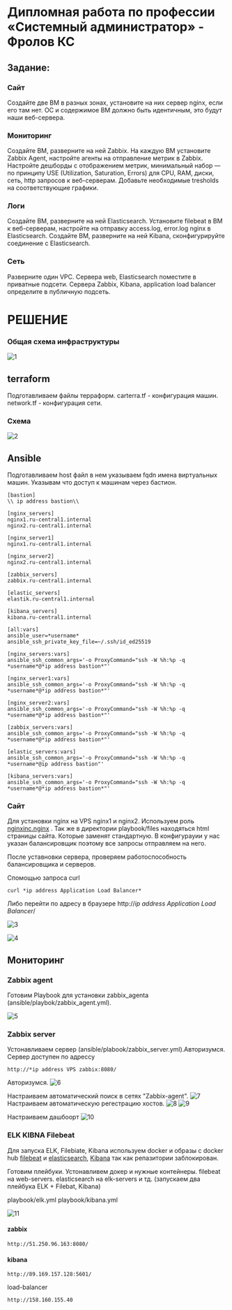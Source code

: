 # Дипломная работа по профессии «Системный администратор» - Фролов КС

## Задание: 

### Сайт
Создайте две ВМ в разных зонах, установите на них сервер nginx, если его там нет. ОС и содержимое ВМ должно быть идентичным, это будут наши веб-сервера.

### Мониторинг
Создайте ВМ, разверните на ней Zabbix. На каждую ВМ установите Zabbix Agent, настройте агенты на отправление метрик в Zabbix.
Настройте дешборды с отображением метрик, минимальный набор — по принципу USE (Utilization, Saturation, Errors) для CPU, RAM, диски, сеть, http запросов к веб-серверам. Добавьте необходимые tresholds на соответствующие графики.

### Логи
Cоздайте ВМ, разверните на ней Elasticsearch. Установите filebeat в ВМ к веб-серверам, настройте на отправку access.log, error.log nginx в Elasticsearch.
Создайте ВМ, разверните на ней Kibana, сконфигурируйте соединение с Elasticsearch.

### Сеть
Разверните один VPC. Сервера web, Elasticsearch поместите в приватные подсети. Сервера Zabbix, Kibana, application load balancer определите в публичную подсеть.

# РЕШЕНИЕ 

### Общая схема инфраструктуры 

![1](scrn/dip.png)

## terraform 

Подготавливаем файлы терраформ. carterra.tf - конфигурация машин. network.tf - конфигурация сети. 

### Схема  

![2](scrn/sub.png)


## Ansible 

Подготавливаем host файл в нем указываем fqdn имена виртуальных машин. Указывам что доступ к машинам через бастион.

```
[bastion]
\\ ip address bastion\\

[nginx_servers]
nginx1.ru-central1.internal
nginx2.ru-central1.internal

[nginx_server1]
nginx1.ru-central1.internal

[nginx_server2]
nginx2.ru-central1.internal

[zabbix_servers]
zabbix.ru-central1.internal

[elastic_servers]
elastik.ru-central1.internal

[kibana_servers]
kibana.ru-central1.internal

[all:vars]
ansible_user=*username*
ansible_ssh_private_key_file=~/.ssh/id_ed25519

[nginx_servers:vars]
ansible_ssh_common_args='-o ProxyCommand="ssh -W %h:%p -q *username*@*ip address bastion*"'

[nginx_server1:vars]
ansible_ssh_common_args='-o ProxyCommand="ssh -W %h:%p -q *username*@*ip address bastion*"'

[nginx_server2:vars]
ansible_ssh_common_args='-o ProxyCommand="ssh -W %h:%p -q *username*@*ip address bastion*"'

[zabbix_servers:vars]
ansible_ssh_common_args='-o ProxyCommand="ssh -W %h:%p -q *username*@*ip address bastion*"'

[elastic_servers:vars]
ansible_ssh_common_args='-o ProxyCommand="ssh -W %h:%p -q *username*@ip address bastion"'

[kibana_servers:vars]
ansible_ssh_common_args='-o ProxyCommand="ssh -W %h:%p -q *username*@*ip address bastion*"'
```

### Сайт 

Для установки nginx на VPS nginx1 и nginx2. Используем роль [nginxinc.nginx](https://galaxy.ansible.com/ui/standalone/roles/nginxinc/nginx/ "Ссылка на официальную роль") . Так же в директории playbook/files находяться html страницы сайта. Которые заменят стандартную. В конфигурауии у нас указан балансировщик поэтому все запросы отправляем на него. 

После уставновки сервера, проверяем работоспособность балансировщика и серверов.

Спомощью запроса curl 

```
curl *ip address Application Load Balancer*
```

Либо перейти по адресу в браузере http://*ip address Application Load Balancer*/

![3](scrn/curl1.png)

![4](scrn/curl2.png)


## Мониторинг

### Zabbix agent

Готовим Playbook для установки zabbix_agenta (ansible/playbok/zabbix_agent.yml). 

![5](scrn/zab1.png)

### Zabbix server

Устонавливаем сервер (ansible/plabook/zabbix_server.yml).Авторизумся. 
Сервер доступен по адрессу

```
http://*ip address VPS zabbix:8080/
```
Авторизумся.
![6](scrn/zb2.png)

Настраиваем автоматический поиск в сетях "Zabbix-agent".
![7](scrn/zb4.png)
Настраиваем автоматическую регестрацию хостов.
![8](scrn/zb5.png)
![9](scrn/zb3.png)

Настраиваем дашбоорт 
![10](scrn/zb6.png)


### ELK KIBNA Filebeat


Для запуска ELK, Filebiate, Kibana используем docker и образы c docker hub  [filebeat](https://hub.docker.com/r/elastic/filebeat) и [elasticsearch](https://hub.docker.com/r/elastic/elasticsearch), [Kibana](https://hub.docker.com/_/kibana) так как репазитории заблокирован. 

Готовим плейбуки. Устонавливем докер и нужные контейнеры. filebeat на web-servers. elasticsearch на elk-servers и тд. (запускаем два плейбука ELK + Filebat, Kibana)

playbook/elk.yml
playbook/kibana.yml 


![11](scrn/kibana.png)


#### zabbix
```
http://51.250.96.163:8080/
```

#### kibana
```
http://89.169.157.128:5601/
```

load-balancer
```
http://158.160.155.40
```
